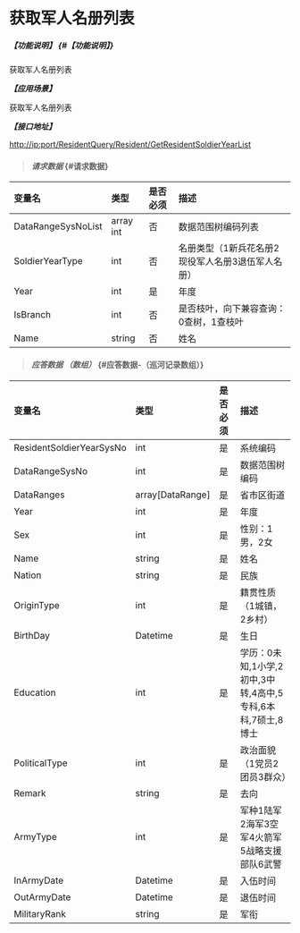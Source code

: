 # 获取军人名册列表

##### _【功能说明】_ {#【功能说明】}

获取军人名册列表

_**【应用场景】**_

获取军人名册列表

_**【接口地址】**_

[http://ip:port/ResidentQuery/Resident/GetResidentSoldierYearList](http://ip:port/ResidentQuery/Resident/GetResidentSoldierYearList)

> #### _请求数据_ {#请求数据}

| 变量名 | 类型 | 是否必须 | 描述 |
| :--- | :--- | :--- | :--- |
| DataRangeSysNoList | array int | 否 | 数据范围树编码列表 |
| SoldierYearType | int | 否 | 名册类型（1新兵花名册2现役军人名册3退伍军人名册） |
| Year | int | 是 | 年度 |
| IsBranch | int | 否 | 是否枝叶，向下兼容查询：0查树，1查枝叶 |
| Name | string | 否 | 姓名 |

> #### _应答数据 （数组）_ {#应答数据-（巡河记录数组）}

| 变量名 | 类型 | 是否必须 | 描述 |
| :--- | :--- | :--- | :--- |
| ResidentSoldierYearSysNo | int | 是 | 系统编码 |
| DataRangeSysNo | int | 是 | 数据范围树编码 |
| DataRanges | array\[DataRange\] | 是 | 省市区街道 |
| Year | int | 是 | 年度 |
| Sex | int | 是 | 性别：1男，2女 |
| Name | string | 是 | 姓名 |
| Nation | string | 是 | 民族 |
| OriginType | int | 是 | 籍贯性质（1城镇，2乡村） |
| BirthDay | Datetime | 是 | 生日 |
| Education | int | 是 | 学历：0未知,1小学,2初中,3中转,4高中,5专科,6本科,7硕士,8博士 |
| PoliticalType | int | 是 | 政治面貌（1党员2团员3群众） |
| Remark | string | 是 | 去向 |
| ArmyType | int | 是 | 军种1陆军2海军3空军4火箭军5战略支援部队6武警 |
| InArmyDate | Datetime | 是 | 入伍时间 |
| OutArmyDate | Datetime | 是 | 退伍时间 |
| MilitaryRank | string | 是 | 军衔 |




